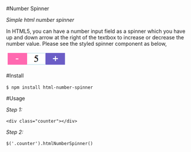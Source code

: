 #Number Spinner

*Simple html number spinner*

In HTML5, you can have a number input field as a spinner which you have up and down arrow at the right of the textbox to increase or decrease the number value. 
Please see the styled spinner component as below, 

![](spinner.png)

#Install

`$ npm install html-number-spinner`

#Usage

*Step 1:*

    <div class="counter"></div>
    
*Step 2:*

    $('.counter').htmlNumberSpinner()